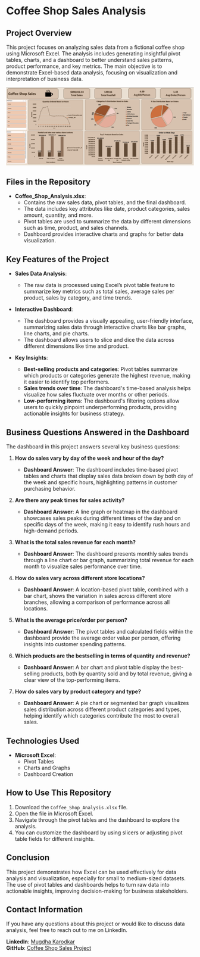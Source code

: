 # Coffee Shop Sales Analysis

## Project Overview

This project focuses on analyzing sales data from a fictional coffee shop using Microsoft Excel. The analysis includes generating insightful pivot tables, charts, and a dashboard to better understand sales patterns, product performance, and key metrics. The main objective is to demonstrate Excel-based data analysis, focusing on visualization and interpretation of business data.

![Dashboard Screenshot](<Coffee_Shop_Sales_Analysis.png>)

## Files in the Repository

- **Coffee_Shop_Analysis.xlsx**: 
  - Contains the raw sales data, pivot tables, and the final dashboard.
  - The data includes key attributes like date, product categories, sales amount, quantity, and more.
  - Pivot tables are used to summarize the data by different dimensions such as time, product, and sales channels.
  - Dashboard provides interactive charts and graphs for better data visualization.

## Key Features of the Project

- **Sales Data Analysis**: 
  - The raw data is processed using Excel’s pivot table feature to summarize key metrics such as total sales, average sales per product, sales by category, and time trends.
  
- **Interactive Dashboard**: 
  - The dashboard provides a visually appealing, user-friendly interface, summarizing sales data through interactive charts like bar graphs, line charts, and pie charts.
  - The dashboard allows users to slice and dice the data across different dimensions like time and product.

- **Key Insights**:
  - **Best-selling products and categories**: Pivot tables summarize which products or categories generate the highest revenue, making it easier to identify top performers.
  - **Sales trends over time**: The dashboard's time-based analysis helps visualize how sales fluctuate over months or other periods.
  - **Low-performing items**: The dashboard's filtering options allow users to quickly pinpoint underperforming products, providing actionable insights for business strategy.

## Business Questions Answered in the Dashboard

The dashboard in this project answers several key business questions:

1. **How do sales vary by day of the week and hour of the day?**
   - **Dashboard Answer**: The dashboard includes time-based pivot tables and charts that display sales data broken down by both day of the week and specific hours, highlighting patterns in customer purchasing behavior.

2. **Are there any peak times for sales activity?**
   - **Dashboard Answer**: A line graph or heatmap in the dashboard showcases sales peaks during different times of the day and on specific days of the week, making it easy to identify rush hours and high-demand periods.

3. **What is the total sales revenue for each month?**
   - **Dashboard Answer**: The dashboard presents monthly sales trends through a line chart or bar graph, summarizing total revenue for each month to visualize sales performance over time.

4. **How do sales vary across different store locations?**
   - **Dashboard Answer**: A location-based pivot table, combined with a bar chart, shows the variation in sales across different store branches, allowing a comparison of performance across all locations.

5. **What is the average price/order per person?**
   - **Dashboard Answer**: The pivot tables and calculated fields within the dashboard provide the average order value per person, offering insights into customer spending patterns.

6. **Which products are the bestselling in terms of quantity and revenue?**
   - **Dashboard Answer**: A bar chart and pivot table display the best-selling products, both by quantity sold and by total revenue, giving a clear view of the top-performing items.

7. **How do sales vary by product category and type?**
   - **Dashboard Answer**: A pie chart or segmented bar graph visualizes sales distribution across different product categories and types, helping identify which categories contribute the most to overall sales.

## Technologies Used

- **Microsoft Excel**:
  - Pivot Tables
  - Charts and Graphs
  - Dashboard Creation

## How to Use This Repository

1. Download the `Coffee_Shop_Analysis.xlsx` file.
2. Open the file in Microsoft Excel.
3. Navigate through the pivot tables and the dashboard to explore the analysis.
4. You can customize the dashboard by using slicers or adjusting pivot table fields for different insights.

## Conclusion

This project demonstrates how Excel can be used effectively for data analysis and visualization, especially for small to medium-sized datasets. The use of pivot tables and dashboards helps to turn raw data into actionable insights, improving decision-making for business stakeholders.

## Contact Information

If you have any questions about this project or would like to discuss data analysis, feel free to reach out to me on LinkedIn.

**LinkedIn**: [Mugdha Karodkar](https://www.linkedin.com/in/mugdha-karodkar)  
**GitHub**: [Coffee Shop Sales Project](https://www.github.com/mkarodka/Coffee-Shop-Sales)


